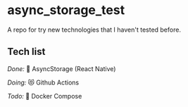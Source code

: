 # async_storage_test
A repo for try new technologies that I haven't tested before.

## Tech list

_Done:_
  🏪 AsyncStorage (React Native)
  
  
_Doing:_
  😻 Github Actions
  
  
_Todo:_
  🐳 Docker Compose
